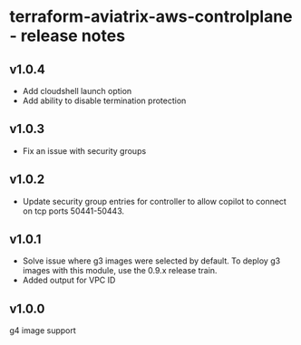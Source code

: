 # terraform-aviatrix-aws-controlplane - release notes

## v1.0.4
- Add cloudshell launch option
- Add ability to disable termination protection

## v1.0.3
- Fix an issue with security groups

## v1.0.2
- Update security group entries for controller to allow copilot to connect on tcp ports 50441-50443.

## v1.0.1
- Solve issue where g3 images were selected by default. To deploy g3 images with this module, use the 0.9.x release train.
- Added output for VPC ID

## v1.0.0
g4 image support